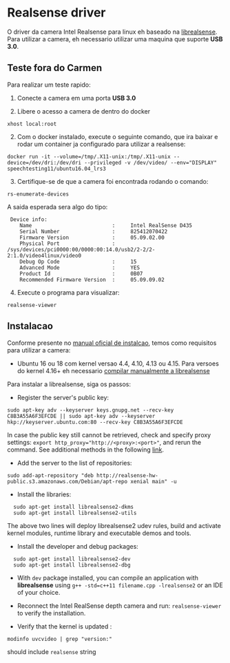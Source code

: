 # Realsense driver

O driver da camera Intel Realsense para linux eh baseado na [librealsense](https://github.com/IntelRealSense/librealsense). Para utilizar a camera, eh necessario utilizar uma maquina que suporte **USB 3.0**.

## Teste fora do Carmen

 Para realizar um teste rapido:

1. Conecte a camera em uma porta **USB 3.0**

2. Libere o acesso a camera de dentro do docker

```
xhost local:root
```

2. Com o docker instalado, execute o seguinte comando, que ira baixar e rodar um container ja configurado para utilizar a realsense:

```
docker run -it --volume=/tmp/.X11-unix:/tmp/.X11-unix --device=/dev/dri:/dev/dri --privileged -v /dev/video/ --env="DISPLAY" speechtesting11/ubuntu16.04_lrs3
```

3. Certifique-se de que a camera foi encontrada rodando o comando:

```
rs-enumerate-devices
```

A saida esperada sera algo do tipo:

```
 Device info: 
    Name                          : 	Intel RealSense D435
    Serial Number                 : 	825412070422
    Firmware Version              : 	05.09.02.00
    Physical Port                 : 	/sys/devices/pci0000:00/0000:00:14.0/usb2/2-2/2-2:1.0/video4linux/video0
    Debug Op Code                 : 	15
    Advanced Mode                 : 	YES
    Product Id                    : 	0B07
    Recommended Firmware Version  : 	05.09.09.02
```

4. Execute o programa para visualizar:

```
realsense-viewer
```

## Instalacao 

Conforme presente no [manual oficial de instalcao](https://github.com/IntelRealSense/librealsense/blob/master/doc/distribution_linux.md), temos como requisitos para utilizar a camera:

* Ubuntu 16 ou 18 com kernel versao 4.4, 4.10, 4.13 ou 4.15. Para versoes do kernel 4.16+ eh necessario [compilar manualmente a librealsense](https://github.com/IntelRealSense/librealsense/blob/master/doc/installation.md)

Para instalar a librealsense, siga os passos:

- Register the server's public key:  
```
sudo apt-key adv --keyserver keys.gnupg.net --recv-key C8B3A55A6F3EFCDE || sudo apt-key adv --keyserver hkp://keyserver.ubuntu.com:80 --recv-key C8B3A55A6F3EFCDE
```  

In case the public key still cannot be retrieved, check and specify proxy settings: `export http_proxy="http://<proxy>:<port>"`, and rerun the command. See additional methods in the following [link](https://unix.stackexchange.com/questions/361213/unable-to-add-gpg-key-with-apt-key-behind-a-proxy).  

- Add the server to the list of repositories:  
```
sudo add-apt-repository "deb http://realsense-hw-public.s3.amazonaws.com/Debian/apt-repo xenial main" -u
```  

- Install the libraries:  
```
  sudo apt-get install librealsense2-dkms
  sudo apt-get install librealsense2-utils
```    
  The above two lines will deploy librealsense2 udev rules, build and activate kernel modules, runtime library and executable demos and tools.  

- Install the developer and debug packages:  
```
  sudo apt-get install librealsense2-dev
  sudo apt-get install librealsense2-dbg
```  

-  With `dev` package installed, you can compile an application with **librealsense** using `g++ -std=c++11 filename.cpp -lrealsense2` or an IDE of your choice.

- Reconnect the Intel RealSense depth camera and run: `realsense-viewer` to verify the installation.

- Verify that the kernel is updated :    
```
modinfo uvcvideo | grep "version:"
``` 
should include `realsense` string

